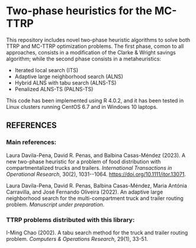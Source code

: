 # Two-phase heuristics for the MC-TTRP

This repository includes novel two-phase heuristic algorithms to solve both TTRP and MC-TTRP optimization problems. The first phase, comon to all approaches, consists in a modification of the Clarke & Wright savings algorithm; while the second phase consists in a metaheuristics:

* Iterated local search (ITS)
* Adaptive large neighborhood search (ALNS)
* Hybrid ALNS with tabu search (ALNS-TS)
* Penalized ALNS-TS (PALNS-TS)

This code has been implemented using R 4.0.2, and it has been tested in Linux clusters running CentOS 6.7 and in Windows 10 laptops.



## REFERENCES

### Main references: 
Laura Davila-Pena, David R. Penas, and Balbina Casas-Méndez (2023). A new two-phase heuristic for a problem of food distribution with compartmentalized trucks and trailers. *International Transactions in Operational Research*, 30(2), 1031--1064. https://doi.org/10.1111/itor.13071.

Laura Davila-Pena, David R. Penas, Balbina Casas-Méndez, Maria Antónia Carravilla, and José Fernando Oliveira (2022). An adaptive large neighborhood search for the multi-compartment truck and trailer routing problem. *Manuscript under preparation*. 

### TTRP problems distributed with this library:
I-Ming Chao (2002). A tabu search method for the truck and trailer routing problem. *Computers & Operations Research*, 29(1), 33-51.
